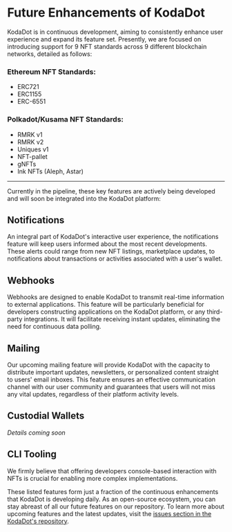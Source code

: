 # Future Enhancements of KodaDot

KodaDot is in continuous development, aiming to consistently enhance user experience and expand its feature set. Presently, we are focused on introducing support for 9 NFT standards across 9 different blockchain networks, detailed as follows:

### Ethereum NFT Standards:
- ERC721
- ERC1155
- ERC-6551

### Polkadot/Kusama NFT Standards:
- RMRK v1
- RMRK v2
- Uniques v1
- NFT-pallet
- gNFTs
- Ink NFTs (Aleph, Astar)

---

Currently in the pipeline, these key features are actively being developed and will soon be integrated into the KodaDot platform:

## Notifications

An integral part of KodaDot's interactive user experience, the notifications feature will keep users informed about the most recent developments. These alerts could range from new NFT listings, marketplace updates, to notifications about transactions or activities associated with a user's wallet.

## Webhooks

Webhooks are designed to enable KodaDot to transmit real-time information to external applications. This feature will be particularly beneficial for developers constructing applications on the KodaDot platform, or any third-party integrations. It will facilitate receiving instant updates, eliminating the need for continuous data polling.

## Mailing

Our upcoming mailing feature will provide KodaDot with the capacity to distribute important updates, newsletters, or personalized content straight to users' email inboxes. This feature ensures an effective communication channel with our user community and guarantees that users will not miss any vital updates, regardless of their platform activity levels.

## Custodial Wallets

_Details coming soon_

## CLI Tooling

We firmly believe that offering developers console-based interaction with NFTs is crucial for enabling more complex implementations.

These listed features form just a fraction of the continuous enhancements that KodaDot is developing daily. As an open-source ecosystem, you can stay abreast of all our future features on our repository. To learn more about upcoming features and the latest updates, visit the [issues section in the KodaDot's repository](https://github.com/kodadot/nft-gallery/issues).